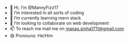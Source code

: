 - 👋 Hi, I’m @MannyFizz17
- 👀 I’m interested in all sorts of coding
- 🌱 I’m currently learning mern stack
- 💞️ I’m looking to collaborate on web development
- 📫 To reach me mail me on manas.sinha1711@gmail.com
- 😄 Pronouns: He/Him

<!---
MannyFizz17/MannyFizz17 is a ✨ special ✨ repository because its `README.md` (this file) appears on your GitHub profile.
You can click the Preview link to take a look at your changes.
--->
